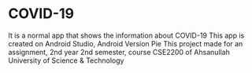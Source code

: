 # COVID-19
It is a normal app that shows the information about COVID-19
This app is created on Android Studio, Android Version Pie
This project made for an assignment, 2nd year 2nd semester, course CSE2200 of Ahsanullah University of Science & Technology
